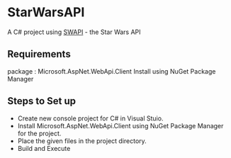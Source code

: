 # StarWarsAPI
A C# project using [SWAPI](https://swapi.dev) - the Star Wars API

## Requirements
package : Microsoft.AspNet.WebApi.Client 
Install using NuGet Package Manager

## Steps to Set up

 * Create new console project for C# in Visual Stuio.
 * Install Microsoft.AspNet.WebApi.Client using NuGet Package Manager for the project.
 * Place the given files in the project directory.
 * Build and Execute



